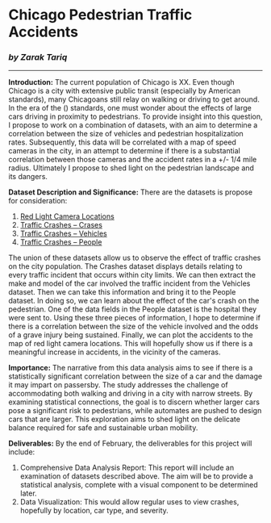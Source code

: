 # Chicago Pedestrian Traffic Accidents
### _by Zarak Tariq_
____________________________

**Introduction:** The current population of Chicago is XX. Even though Chicago is a city with extensive public transit 
(especially by American standards), many Chicagoans still relay on walking or driving to get around. In the era of the ()
standards, one must wonder about the effects of large cars driving in proximity to pedestrians. To provide insight into 
this question, I propose to work on a combination of datasets, with an aim to determine a correlation between the size of 
vehicles and pedestrian hospitalization rates. Subsequently, this data will be correlated with a map of speed cameras in
the city, in an attempt to determine if there is a substantial correlation between those cameras and the accident rates in a
+/- 1/4 mile radius. Ultimately I propose to shed light on the pedestrian landscape and its dangers.

**Dataset Description and Significance:** There are the datasets is propose for consideration:
1. [Red Light Camera Locations](https://data.cityofchicago.org/Transportation/Map-Red-Light-Camera-Locations/7mgr-iety) 
2. [Traffic Crashes – Crases](https://data.cityofchicago.org/Transportation/Traffic-Crashes-Crashes/85ca-t3if/data_preview)
3. [Traffic Crashes – Vehicles](https://data.cityofchicago.org/Transportation/Traffic-Crashes-Vehicles/68nd-jvt3/data_preview)
4. [Traffic Crashes – People](https://data.cityofchicago.org/Transportation/Traffic-Crashes-People/u6pd-qa9d/about_data)

The union of these datasets allow us to observe the effect of traffic crashes on the city population. The Crashes dataset
displays details relating to every traffic incident that occurs within city limits. We can then extract the make and model
of the car involved the traffic incident from the Vehicles dataset. Then we can take this information and bring it to the 
People dataset. In doing so, we can learn about the effect of the car's crash on the pedestrian. One of the data fields in
the People dataset is the hospital they were sent to. Using these three pieces of information, I hope to determine if there
is a correlation between the size of the vehicle involved and the odds of a grave injury being sustained. Finally, we can 
plot the accidents to the map of red light camera locations. This will hopefully show us if there is a meaningful increase 
in accidents, in the vicinity of the cameras. 

**Importance:** The narrative from this data analysis aims to see if there is a statistically significant correlation between
the size of a car and the damage it may impart on passersby. The study addresses the challenge of accommodating both walking
and driving in a city with narrow streets. By examining statistical connections, the goal is to discern whether larger cars 
pose a significant risk to pedestrians, while automates are pushed to design cars that are larger. This exploration aims to 
shed light on the delicate balance required for safe and sustainable urban mobility.

**Deliverables:** By the end of February, the deliverables for this project will include:
1. Comprehensive Data Analysis Report: This report will include an examination of datasets described above. The aim will be to provide
a statistical analysis, complete with a visual component to be determined later.
2. Data Visualization: This would allow regular uses to view crashes, hopefully by location, car type, and severity. 